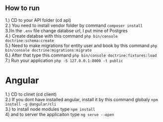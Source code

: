 ## How to run

1.) CD to your API folder (cd api) <br />
2.) You need to install vendor folder by command `composer install` <br />
3.)In the `.env` file change databse url, I put mine of Postgres <br />
4.) Create databse with this command `php bin/console doctrine:schema:create` <br />
5.) Need to make migrations for entity user and book by this command `php bin/console doctrine:migrations:migrate` <br />
6.) After that type this command `php bin/console doctrine:fixtures:load` <br />
7.) Run your application `php -S 127.0.0.1:8000 -t public` <br />

# Angular

1.) CD to clinet (cd client) <br />
2.) If you dont have installed angular, install it by this command globaly `npm install -g @angular/cli` <br />
3.) to install node modules type `npm install` <br />
4) and to server the applicaiton type `ng serve --open`
